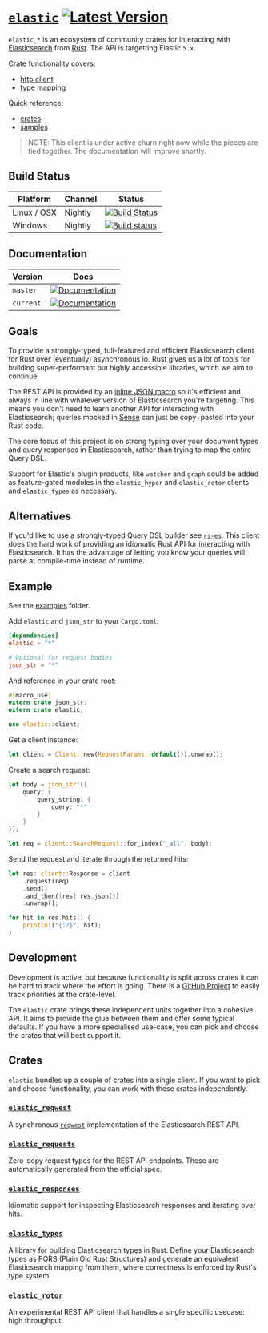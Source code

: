 # [`elastic`](https://docs.rs/elastic/*/elastic/) [![Latest Version](https://img.shields.io/crates/v/elastic.svg)](https://crates.io/crates/elastic)

`elastic_*` is an ecosystem of community crates for interacting with [Elasticsearch](https://github.com/elastic/elasticsearch) from [Rust](https://www.rust-lang.org).
The API is targetting Elastic `5.x`.

Crate functionality covers:

- [http client](#elastic_reqwest)
- [type mapping](#elastic_types)

Quick reference:

- [crates](#crates)
- [samples](https://github.com/elastic-rs/elastic/tree/master/examples)

> NOTE: This client is under active churn right now while the pieces are tied together.
The documentation will improve shortly.

## Build Status
Platform  | Channel | Status
------------- | ------------- | -------------
Linux / OSX  | Nightly | [![Build Status](https://travis-ci.org/elastic-rs/elastic.svg?branch=master)](https://travis-ci.org/elastic-rs/elastic)
Windows  | Nightly | [![Build status](https://ci.appveyor.com/api/projects/status/t71058ht2qp732eh?svg=true)](https://ci.appveyor.com/project/KodrAus/elastic)

## Documentation

Version  | Docs
------------- | -------------
`master`  | [![Documentation](https://img.shields.io/badge/docs-rustdoc-orange.svg)](https://elastic-rs.github.io/elastic/elastic/)
`current`  | [![Documentation](https://img.shields.io/badge/docs-rustdoc-orange.svg)](https://docs.rs/elastic/*/elastic/)

## Goals

To provide a strongly-typed, full-featured and efficient Elasticsearch client for Rust over (eventually) asynchronous io. Rust gives us a lot of tools for building super-performant but highly accessible libraries, which we aim to continue.

The REST API is provided by an [inline JSON macro](https://github.com/KodrAus/json_str) so it's efficient and always in line with whatever version of Elasticsearch you're targeting. This means you don't need to learn another API for interacting with Elasticsearch; queries mocked in [Sense](https://www.elastic.co/blog/found-sense-a-cool-json-aware-interface-to-elasticsearch) can just be copy+pasted into your Rust code.

The core focus of this project is on strong typing over your document types and query responses in Elasticsearch, rather than trying to map the entire Query DSL.

Support for Elastic's plugin products, like `watcher` and `graph` could be added as feature-gated modules in the `elastic_hyper` and `elastic_rotor` clients and `elastic_types` as necessary.

## Alternatives

If you'd like to use a strongly-typed Query DSL builder see [`rs-es`](https://github.com/benashford/rs-es). This client does the hard work of providing an idiomatic Rust API for interacting with Elasticsearch. It has the advantage of letting you know your queries will parse at compile-time instead of runtime.

## Example

See the [examples](https://github.com/elastic-rs/elastic/tree/master/examples) folder.

Add `elastic` and `json_str` to your `Cargo.toml`:

```toml
[dependencies]
elastic = "*"

# Optional for request bodies
json_str = "*"
```

And reference in your crate root:

```rust
#[macro_use]
extern crate json_str;
extern crate elastic;

use elastic::client;
```

Get a client instance:

```rust
let client = Client::new(RequestParams::default()).unwrap();
```

Create a search request:

```rust
let body = json_str!({
    query: {
        query_string: {
            query: "*"
        }
    }
});

let req = client::SearchRequest::for_index("_all", body);
```

Send the request and iterate through the returned hits:

```rust
let res: client::Response = client
    .request(req)
    .send()
    .and_then(|res| res.json())
    .unwrap();

for hit in res.hits() {
    println!("{:?}", hit);
}
```

## Development

Development is active, but because functionality is split across crates it can be hard to track where the effort is going.
There is a [GitHub Project](https://github.com/orgs/elastic-rs/projects/1) to easily track priorities at the crate-level.

The `elastic` crate brings these independent units together into a cohesive API. It aims to provide the glue between them and offer some typical defaults. If you have a more specialised use-case, you can pick and choose the crates that will best support it.

## Crates

`elastic` bundles up a couple of crates into a single client. If you want to pick and choose functionality, you can work with these crates independently.

### [`elastic_reqwest`](https://github.com/elastic-rs/elastic-hyper)

A synchronous [`reqwest`](https://github.com/seanmonstar/reqwest) implementation of the Elasticsearch REST API.

### [`elastic_requests`](https://github.com/elastic-rs/elastic-requests)

Zero-copy request types for the REST API endpoints. These are automatically generated from the official spec.

### [`elastic_responses`](https://github.com/stephanbuys/elastic-responses)

Idiomatic support for inspecting Elasticsearch responses and iterating over hits.

### [`elastic_types`](https://github.com/elastic-rs/elastic-types)

A library for building Elasticsearch types in Rust. Define your Elasticsearch types as PORS (Plain Old Rust Structures) and generate an equivalent Elasticsearch mapping from them, where correctness is enforced by Rust's type system.

### [`elastic_rotor`](https://github.com/elastic-rs/elastic-rotor)

An experimental REST API client that handles a single specific usecase: high throughput.
